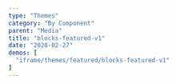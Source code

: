 ```yaml
---
type: "Themes"
category: "By Component"
parent: "Media"
title: "blocks-featured-v1"
date: "2020-02-27"
demos: [
  "iframe/themes/featured/blocks-featured-v1"
]
---
```

